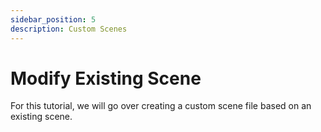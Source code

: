 ```yaml
---
sidebar_position: 5
description: Custom Scenes
---
```


# Modify Existing Scene

For this tutorial, we will go over creating a custom scene file based on an existing scene.